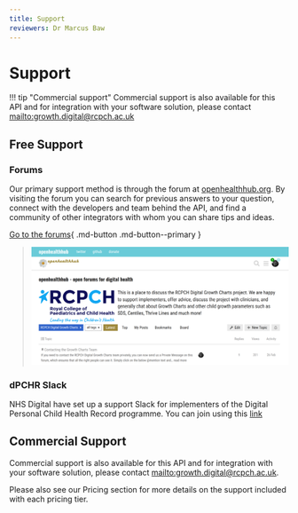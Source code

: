 ```yaml
---
title: Support
reviewers: Dr Marcus Baw
---
```

# Support


!!! tip "Commercial support"
    Commercial support is also available for this API and for integration with your software solution, please contact <mailto:growth.digital@rcpch.ac.uk>
    
## Free Support

### Forums
Our primary support method is through the forum at [openhealthhub.org](https://openhealthhub.org/c/rcpch-digital-growth-charts). By visiting the forum you can search for previous answers to your question, connect with the developers and team behind the API, and find a community of other integrators with whom you can share tips and ideas.

[Go to the forums](https://openhealthhub.org/c/rcpch-digital-growth-charts){ .md-button .md-button--primary }

> ![open-health-hub-screenshot](../_assets/ohh-screenshot.png)

### dPCHR Slack
NHS Digital have set up a support Slack for implementers of the Digital Personal Child Health Record programme.
You can join using this [link](https://join.slack.com/t/dpchrworkspace/shared_invite/zt-iz9ifaww-PWZ_3rfnsDaQxsvK9Wf51A)

## Commercial Support

Commercial support is also available for this API and for integration with your software solution, please contact <mailto:growth.digital@rcpch.ac.uk>.

Please also see our Pricing section for more details on the support included with each pricing tier.